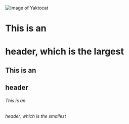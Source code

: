 ![Image of Yaktocat](https://octodex.github.com/images/yaktocat.png)

# This is an <h1> header, which is the largest
## This is an <h2> header
###### This is an <h6> header, which is the smallest

